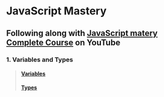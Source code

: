 # JavaScript Mastery

## Following along with [JavaScript matery Complete Course](https://youtu.be/xc3a_CJhjCc) on YouTube

### 1. Variables and Types

> #### [Variables](variables_and_types/variables.js)
>
> #### [Types](variables_and_types/types.js)
